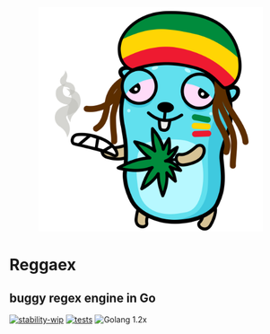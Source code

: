 <p align="center">
  <img src="https://github.com/kaliv0/reggaex/blob/main/gopher-rasta.png?raw=true" width="400" alt="Reggaex">
</p>

# Reggaex
## buggy regex engine in Go

[![stability-wip](https://img.shields.io/badge/stability-wip-lightgrey.svg)](https://github.com/mkenney/software-guides/blob/master/STABILITY-BADGES.md#work-in-progress)
[![tests](https://img.shields.io/github/actions/workflow/status/kaliv0/reggaex/ci.yml)](https://github.com/kaliv0/reggaex/actions/workflows/ci.yml)
![Golang 1.2x](https://img.shields.io/badge/go-1.23-blue?style=flat-square&logo=Go&logoColor=blue)
